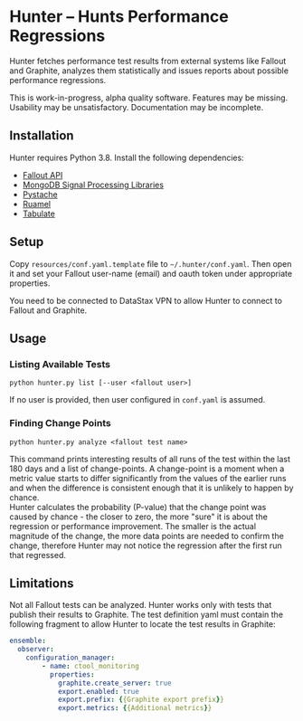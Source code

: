 Hunter – Hunts Performance Regressions
======================================

Hunter fetches performance test results from external systems
like Fallout and Graphite, analyzes them statistically and 
issues reports about possible performance regressions. 

This is work-in-progress, alpha quality software. 
Features may be missing. 
Usability may be unsatisfactory.
Documentation may be incomplete.

## Installation
Hunter requires Python 3.8.
Install the following dependencies:
* [Fallout API](https://github.com/riptano/Fallout/tree/master/fallout-cli)
* [MongoDB Signal Processing Libraries](https://pypi.org/project/signal-processing-algorithms/)
* [Pystache](https://pypi.org/project/pystache/)
* [Ruamel](https://pypi.org/project/ruamel.yaml/)
* [Tabulate](https://pypi.org/project/tabulate/)

## Setup
Copy `resources/conf.yaml.template` file to `~/.hunter/conf.yaml`.
Then open it and set your Fallout user-name (email) and oauth token
under appropriate properties. 

You need to be connected to DataStax VPN to allow Hunter to connect
to Fallout and Graphite.

## Usage
### Listing Available Tests
```
python hunter.py list [--user <fallout user>]
``` 

If no user is provided, then user configured in `conf.yaml` is assumed.

### Finding Change Points
```
python hunter.py analyze <fallout test name>
```

This command prints interesting results of all
runs of the test within the last 180 days and a list of change-points. 
A change-point is a moment when a metric value starts to differ significantly
from the values of the earlier runs and when the difference 
is consistent enough that it is unlikely to happen by chance.  
Hunter calculates the probability (P-value) that the change point was caused 
by chance - the closer to zero, the more "sure" it is about the regression or
performance improvement. The smaller is the actual magnitude of the change,
the more data points are needed to confirm the change, therefore Hunter may
not notice the regression after the first run that regressed.

## Limitations
Not all Fallout tests can be analyzed. Hunter works only with tests
that publish their results to Graphite. The test definition 
yaml must contain the following fragment to allow Hunter to locate
the test results in Graphite:

```yaml
ensemble:
  observer:
    configuration_manager:
        - name: ctool_monitoring
          properties:
            graphite.create_server: true
            export.enabled: true
            export.prefix: {{Graphite export prefix}}
            export.metrics: {{Additional metrics}}              
```
 



   